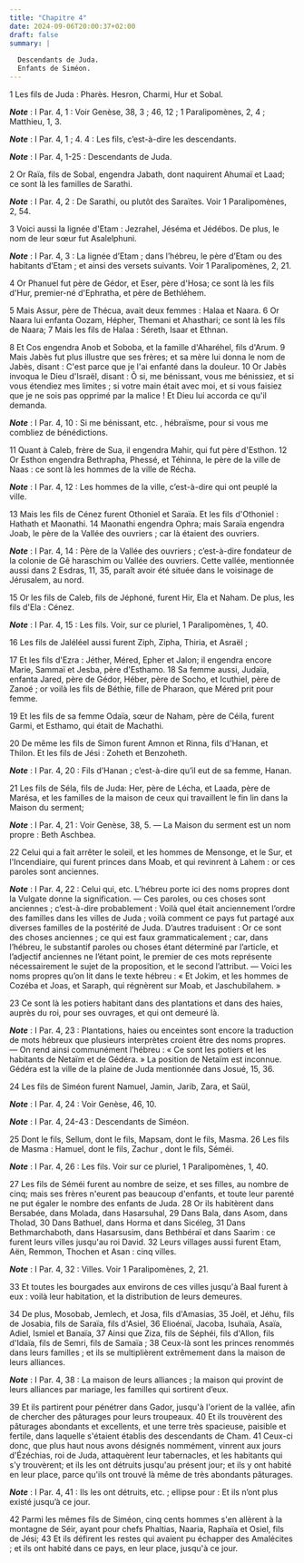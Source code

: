 ```yaml
---
title: "Chapitre 4"
date: 2024-09-06T20:00:37+02:00
draft: false
summary: |
  
  Descendants de Juda.
  Enfants de Siméon.
---
```



1 Les fils de Juda : Pharès. Hesron, Charmi, Hur et Sobal.

***Note*** :  I Par. 4, 1 : Voir Genèse, 38, 3 ; 46, 12 ; 1 Paralipomènes, 2, 4 ; Matthieu, 1, 3.

***Note*** :  I Par. 4, 1 ; 4. 4 : Les fils, c’est-à-dire les descendants.

***Note*** :  I Par. 4, 1-25 : Descendants de Juda.

2 Or Raïa, fils de Sobal, engendra Jabath, dont naquirent Ahumaï et Laad; ce sont là les familles de Sarathi.

***Note*** :  I Par. 4, 2 : De Sarathi, ou plutôt des Saraïtes. Voir 1 Paralipomènes, 2, 54.


3 Voici aussi la lignée d'Etam : Jezrahel, Jéséma et Jédébos. De plus, le nom de leur sœur fut Asalelphuni.

***Note*** :  I Par. 4, 3 : La lignée d’Etam ; dans l’hébreu, le père d’Etam ou des habitants d’Etam ; et ainsi des versets suivants. Voir 1 Paralipomènes, 2, 21.

4 Or Phanuel fut père de Gédor, et Eser, père d'Hosa; ce sont là les fils d'Hur, premier-né d'Ephratha, et père de Bethléhem.


5 Mais Assur, père de Thécua, avait deux femmes : Halaa et Naara. 6 Or Naara lui enfanta Oozam, Hépher, Themani et Ahasthari; ce sont là les fils de Naara; 7 Mais les fils de Halaa : Séreth, Isaar et Ethnan.


8 Et Cos engendra Anob et Soboba, et la famille d'Aharéhel, fils d'Arum. 9 Mais Jabès fut plus illustre que ses frères; et sa mère lui donna le nom de Jabès, disant : C'est parce que je l'ai enfanté dans la douleur. 10 Or Jabès invoqua le Dieu d'Israël, disant : Ô si, me bénissant, vous me bénissiez, et si vous étendiez mes limites ; si votre main était avec moi, et si vous faisiez que je ne sois pas opprimé par la malice ! Et Dieu lui accorda ce qu'il demanda.

***Note*** :  I Par. 4, 10 : Si me bénissant, etc. , hébraïsme, pour si vous me combliez de bénédictions.


11 Quant à Caleb, frère de Sua, il engendra Mahir, qui fut père d'Esthon. 12 Or Esthon engendra Bethrapha, Phessé, et Téhinna, le père de la ville de Naas : ce sont là les hommes de la ville de Récha.

***Note*** :  I Par. 4, 12 : Les hommes de la ville, c’est-à-dire qui ont peuplé la ville.


13 Mais les fils de Cénez furent Othoniel et Saraïa. Et les fils d'Othoniel : Hathath et Maonathi. 14 Maonathi engendra Ophra; mais Saraïa engendra Joab, le père de la Vallée des ouvriers ; car là étaient des ouvriers.

***Note*** :  I Par. 4, 14 : Père de la Vallée des ouvriers ; c’est-à-dire fondateur de la colonie de Gê haraschim ou Vallée des ouvriers. Cette vallée, mentionnée aussi dans 2 Esdras, 11, 35, paraît avoir été située dans le voisinage de Jérusalem, au nord.

15 Or les fils de Caleb, fils de Jéphoné, furent Hir, Ela et Naham. De plus, les fils d'Ela : Cénez.

***Note*** :  I Par. 4, 15 : Les fils. Voir, sur ce pluriel, 1 Paralipomènes, 1, 40.


16 Les fils de Jaléléel aussi furent Ziph, Zipha, Thiria, et Asraël ;


17 Et les fils d'Ezra : Jéther, Méred, Epher et Jalon; il engendra encore Marie, Sammaï et Jesba, père d'Esthamo. 18 Sa femme aussi, Judaïa, enfanta Jared, père de Gédor, Héber, père de Socho, et Icuthiel, père de Zanoé ; or voilà les fils de Béthie, fille de Pharaon, que Méred prit pour femme.


19 Et les fils de sa femme Odaïa, sœur de Naham, père de Céila, furent Garmi, et Esthamo, qui était de Machathi.


20 De même les fils de Simon furent Amnon et Rinna, fils d'Hanan, et Thilon. Et les fils de Jési : Zoheth et Benzoheth.

***Note*** :  I Par. 4, 20 : Fils d’Hanan ; c’est-à-dire qu’il eut de sa femme, Hanan.


21 Les fils de Séla, fils de Juda: Her, père de Lécha, et Laada, père de Marésa, et les familles de la maison de ceux qui travaillent le fin lin dans la Maison du serment;

***Note*** :  I Par. 4, 21 : Voir Genèse, 38, 5. ― La Maison du serment est un nom propre : Beth Aschbea.

22 Celui qui a fait arrêter le soleil, et les hommes de Mensonge, et le Sur, et l'Incendiaire, qui furent princes dans Moab, et qui revinrent à Lahem : or ces paroles sont anciennes.

***Note*** :  I Par. 4, 22 : Celui qui, etc. L’hébreu porte ici des noms propres dont la Vulgate donne la signification. ― Ces paroles, ou ces choses sont anciennes ; c’est-à-dire probablement : Voilà quel était anciennement l’ordre des familles dans les villes de Juda ; voilà comment ce pays fut partagé aux diverses familles de la postérité de Juda. D’autres traduisent : Or ce sont des choses anciennes ; ce qui est faux grammaticalement ; car, dans l’hébreu, le substantif paroles ou choses étant déterminé par l’article, et l’adjectif anciennes ne l’étant point, le premier de ces mots représente nécessairement le sujet de la proposition, et le second l’attribut. ― Voici les noms propres qu’on lit dans le texte hébreu : « Et Jokim, et les hommes de Cozéba et Joas, et Saraph, qui régnèrent sur Moab, et Jaschubilahem. »

23 Ce sont là les potiers habitant dans des plantations et dans des haies, auprès du roi, pour ses ouvrages, et qui ont demeuré là.

***Note*** :  I Par. 4, 23 : Plantations, haies ou enceintes sont encore la traduction de mots hébreux que plusieurs interprètes croient être des noms propres. ― On rend ainsi communément l’hébreu : « Ce sont les potiers et les habitants de Netaïm et de Gédéra. » La position de Netaïm est inconnue. Gédéra est la ville de la plaine de Juda mentionnée dans Josué, 15, 36.


24 Les fils de Siméon furent Namuel, Jamin, Jarib, Zara, et Saül,

***Note*** :  I Par. 4, 24 : Voir Genèse, 46, 10.

***Note*** :  I Par. 4, 24-43 : Descendants de Siméon.

25 Dont le fils, Sellum, dont le fils, Mapsam, dont le fils, Masma. 26 Les fils de Masma : Hamuel, dont le fils, Zachur , dont le fils, Séméi.

***Note*** :  I Par. 4, 26 : Les fils. Voir sur ce pluriel, 1 Paralipomènes, 1, 40.

27 Les fils de Séméi furent au nombre de seize, et ses filles, au nombre de cinq; mais ses frères n'eurent pas beaucoup d'enfants, et toute leur parenté ne put égaler le nombre des enfants de Juda. 28 Or ils habitèrent dans Bersabée, dans Molada, dans Hasarsuhal, 29 Dans Bala, dans Asom, dans Tholad, 30 Dans Bathuel, dans Horma et dans Sicéleg, 31 Dans Bethmarchaboth, dans Hasarsusim, dans Bethbéraï et dans Saarim : ce furent leurs villes jusqu'au roi David. 32 Leurs villages aussi furent Etam, Aën, Remmon, Thochen et Asan : cinq villes.

***Note*** :  I Par. 4, 32 : Villes. Voir 1 Paralipomènes, 2, 21.

33 Et toutes les bourgades aux environs de ces villes jusqu'à Baal furent à eux : voilà leur habitation, et la distribution de leurs demeures.


34 De plus, Mosobab, Jemlech, et Josa, fils d'Amasias, 35 Joël, et Jéhu, fils de Josabia, fils de Saraïa, fils d'Asiel, 36 Elioénaï, Jacoba, Isuhaïa, Asaïa, Adiel, Ismiel et Banaïa, 37 Ainsi que Ziza, fils de Séphéi, fils d'Allon, fils d'Idaïa, fils de Semri, fils de Samaïa ; 38 Ceux-là sont les princes renommés dans leurs familles ; et ils se multiplièrent extrêmement dans la maison de leurs alliances.

***Note*** :  I Par. 4, 38 : La maison de leurs alliances ; la maison qui provint de leurs alliances par mariage, les familles qui sortirent d’eux.

39 Et ils partirent pour pénétrer dans Gador, jusqu'à l'orient de la vallée, afin de chercher des pâturages pour leurs troupeaux. 40 Et ils trouvèrent des pâturages abondants et excellents, et une terre très spacieuse, paisible et fertile, dans laquelle s'étaient établis des descendants de Cham. 41 Ceux-ci donc, que plus haut nous avons désignés nommément, vinrent aux jours d'Ézéchias, roi de Juda, attaquèrent leur tabernacles, et les habitants qui s'y trouvèrent; et ils les ont détruits jusqu'au présent jour; et ils y ont habité en leur place, parce qu'ils ont trouvé là même de très abondants pâturages.

***Note*** :  I Par. 4, 41 : Ils les ont détruits, etc. ; ellipse pour : Et ils n’ont plus existé jusqu’à ce jour.


42 Parmi les mêmes fils de Siméon, cinq cents hommes s'en allèrent à la montagne de Séir, ayant pour chefs Phaltias, Naaria, Raphaïa et Osiel, fils de Jési; 43 Et ils défirent les restes qui avaient pu échapper des Amalécites ; et ils ont habité dans ce pays, en leur place, jusqu'à ce jour.

